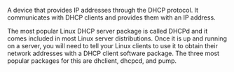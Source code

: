A device that provides IP addresses through the DHCP protocol. It communicates with DHCP clients and provides them with an IP address.

The most popular Linux DHCP server package is called DHCPd and it comes included in most Linux server distributions. Once it is up and running on a server, you will need to tell your Linux clients to use it to obtain their network addresses with a DHCP client software package. The three most popular packages for this are dhclient, dhcpcd, and pump.